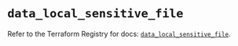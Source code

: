 # `data_local_sensitive_file`

Refer to the Terraform Registry for docs: [`data_local_sensitive_file`](https://registry.terraform.io/providers/hashicorp/local/2.5.3/docs/data-sources/sensitive_file).
